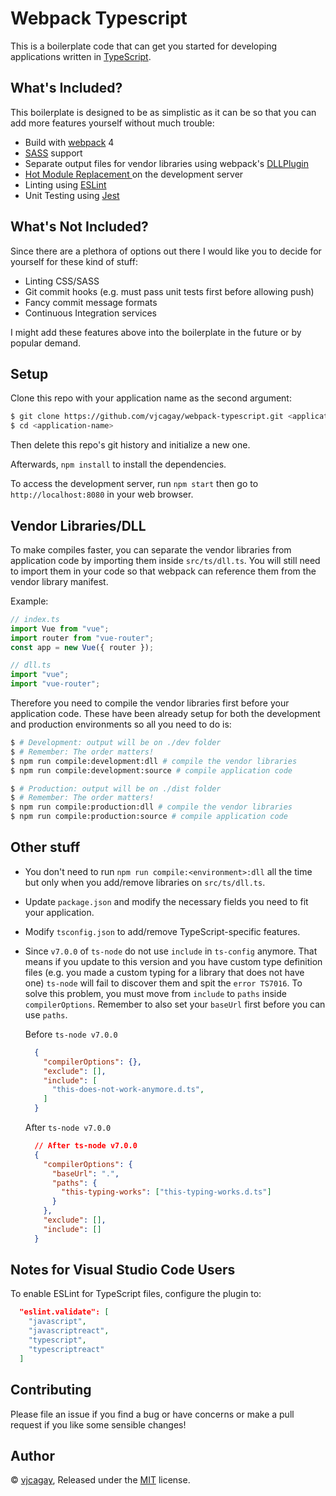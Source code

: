 # Webpack Typescript
This is a boilerplate code that can get you started for developing applications written in [TypeScript](http://www.typescriptlang.org).

## What's Included?
This boilerplate is designed to be as simplistic as it can be so that you can add more features yourself without much trouble:

- Build with [webpack](https://webpack.js.org) 4
- [SASS](https://sass-lang.com) support
- Separate output files for vendor libraries using webpack's [DLLPlugin](https://webpack.js.org/plugins/dll-plugin)
- [Hot Module Replacement ](https://webpack.js.org/concepts/hot-module-replacement) on the development server
- Linting using [ESLint](https://eslint.org)
- Unit Testing using [Jest](https://facebook.github.io/jest/)

## What's Not Included?
Since there are a plethora of options out there I would like you to decide for yourself for these kind of stuff:

- Linting CSS/SASS
- Git commit hooks (e.g. must pass unit tests first before allowing push)
- Fancy commit message formats
- Continuous Integration services

I might add these features above into the boilerplate in the future or by popular demand.

## Setup
Clone this repo with your application name as the second argument:
```bash
$ git clone https://github.com/vjcagay/webpack-typescript.git <application-name>
$ cd <application-name>
```

Then delete this repo's git history and initialize a new one.

Afterwards, `npm install` to install the dependencies.

To access the development server, run `npm start` then go to `http://localhost:8080` in your web browser.

## Vendor Libraries/DLL
To make compiles faster, you can separate the vendor libraries from application code by importing them inside `src/ts/dll.ts`. You will still need to import them in your code so that webpack can reference them from the vendor library manifest.

Example:
```typescript
// index.ts
import Vue from "vue";
import router from "vue-router";
const app = new Vue({ router });
```

```typescript
// dll.ts
import "vue";
import "vue-router";
```

Therefore you need to compile the vendor libraries first before your application code. These have been already setup for both the development and production environments so all you need to do is:

```bash
$ # Development: output will be on ./dev folder
$ # Remember: The order matters!
$ npm run compile:development:dll # compile the vendor libraries
$ npm run compile:development:source # compile application code
```

```bash
$ # Production: output will be on ./dist folder
$ # Remember: The order matters!
$ npm run compile:production:dll # compile the vendor libraries
$ npm run compile:production:source # compile application code
```

## Other stuff
- You don't need to run `npm run compile:<environment>:dll` all the time but only when you add/remove libraries on `src/ts/dll.ts`.
- Update `package.json` and modify the necessary fields you need to fit your application.
- Modify `tsconfig.json` to add/remove TypeScript-specific features.
- Since `v7.0.0` of `ts-node` do not use `include` in `ts-config` anymore. That means if you update to this version and you have custom type definition files (e.g. you made a custom typing for a library that does not have one) `ts-node` will fail to discover them and spit the `error TS7016`. To solve this problem, you must move from `include` to `paths` inside `compilerOptions`. Remember to also set your `baseUrl` first before you can use `paths`.

  Before `ts-node v7.0.0`
  ```json
    {
      "compilerOptions": {},
      "exclude": [],
      "include": [
        "this-does-not-work-anymore.d.ts",
      ]
    }
  ```
  After `ts-node v7.0.0`
  ```json
    // After ts-node v7.0.0
    {
      "compilerOptions": {
        "baseUrl": ".",
        "paths": {
          "this-typing-works": ["this-typing-works.d.ts"]
        }
      },
      "exclude": [],
      "include": []
    }
  ```

## Notes for Visual Studio Code Users
To enable ESLint for TypeScript files, configure the plugin to:
```json
  "eslint.validate": [
    "javascript",
    "javascriptreact",
    "typescript",
    "typescriptreact"
  ]
```

## Contributing
Please file an issue if you find a bug or have concerns or make a pull request if you like some sensible changes!

## Author
© [vjcagay](https://github.com/vjcagay), Released under the [MIT](https://github.com/vjcagay/webpack-typescript/blob/master/LICENSE) license.
